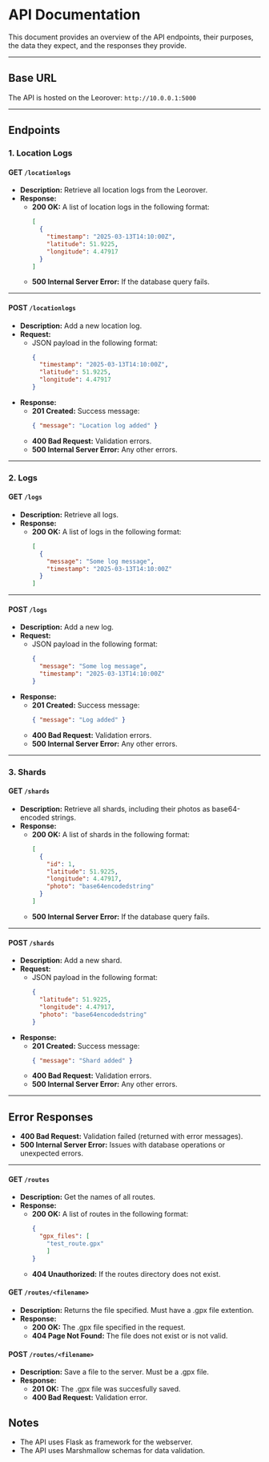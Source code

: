 
# API Documentation

This document provides an overview of the API endpoints, their purposes, the data they expect, and the responses they provide.

---

## Base URL
The API is hosted on the Leorover: `http://10.0.0.1:5000`

---

## Endpoints

### 1. **Location Logs**

#### **GET** `/locationlogs`
- **Description:** Retrieve all location logs from the Leorover.
- **Response:**
  - **200 OK:** A list of location logs in the following format:
    ```json
    [
      {
        "timestamp": "2025-03-13T14:10:00Z",
        "latitude": 51.9225,
        "longitude": 4.47917
      }
    ]
    ```
  - **500 Internal Server Error:** If the database query fails.

---

#### **POST** `/locationlogs`
- **Description:** Add a new location log.
- **Request:**
  - JSON payload in the following format:
    ```json
    {
      "timestamp": "2025-03-13T14:10:00Z",
      "latitude": 51.9225,
      "longitude": 4.47917
    }
    ```
- **Response:**
  - **201 Created:** Success message:
    ```json
    { "message": "Location log added" }
    ```
  - **400 Bad Request:** Validation errors.
  - **500 Internal Server Error:** Any other errors.

---

### 2. **Logs**

#### **GET** `/logs`
- **Description:** Retrieve all logs.
- **Response:**
  - **200 OK:** A list of logs in the following format:
    ```json
    [
      {
        "message": "Some log message",
        "timestamp": "2025-03-13T14:10:00Z"
      }
    ]
    ```

---

#### **POST** `/logs`
- **Description:** Add a new log.
- **Request:**
  - JSON payload in the following format:
    ```json
    {
      "message": "Some log message",
      "timestamp": "2025-03-13T14:10:00Z"
    }
    ```
- **Response:**
  - **201 Created:** Success message:
    ```json
    { "message": "Log added" }
    ```
  - **400 Bad Request:** Validation errors.
  - **500 Internal Server Error:** Any other errors.

---

### 3. **Shards**

#### **GET** `/shards`
- **Description:** Retrieve all shards, including their photos as base64-encoded strings.
- **Response:**
  - **200 OK:** A list of shards in the following format:
    ```json
    [
      {
        "id": 1,
        "latitude": 51.9225,
        "longitude": 4.47917,
        "photo": "base64encodedstring"
      }
    ]
    ```
  - **500 Internal Server Error:** If the database query fails.

---

#### **POST** `/shards`
- **Description:** Add a new shard.
- **Request:**
  - JSON payload in the following format:
    ```json
    {
      "latitude": 51.9225,
      "longitude": 4.47917,
      "photo": "base64encodedstring"
    }
    ```
- **Response:**
  - **201 Created:** Success message:
    ```json
    { "message": "Shard added" }
    ```
  - **400 Bad Request:** Validation errors.
  - **500 Internal Server Error:** Any other errors.

---

## Error Responses
- **400 Bad Request:** Validation failed (returned with error messages).
- **500 Internal Server Error:** Issues with database operations or unexpected errors.

---

#### **GET** `/routes`
- **Description:** Get the names of all routes.
- **Response:**
  - **200 OK:** A list of routes in the following format:
    ```json
    {
      "gpx_files": [
        "test_route.gpx"
        ]
    }

  - **404 Unauthorized:** If the routes directory does not exist.

#### **GET** `/routes/<filename>`
- **Description:** Returns the file specified. Must have a .gpx file extention.
- **Response:**
  - **200 OK:** The .gpx file specified in the request.
  - **404 Page Not Found:** The file does not exist or is not valid.

#### **POST** `/routes/<filename>`
- **Description:** Save a file to the server. Must be a .gpx file.
- **Response:** 
  - **201 OK:** The .gpx file was succesfully saved.
  - **400 Bad Request:** Validation error.

## Notes
- The API uses Flask as framework for the webserver.
- The API uses Marshmallow schemas for data validation.